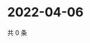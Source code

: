 # 2022-04-06

共 0 条

<!-- BEGIN WEIBO -->
<!-- 最后更新时间 Wed Apr 06 2022 15:15:03 GMT+0800 (China Standard Time) -->

<!-- END WEIBO -->
